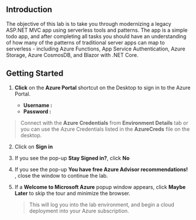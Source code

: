 ## Introduction

The objective of this lab is to take you through modernizing a legacy ASP.NET MVC app using serverless tools and patterns. The app is a simple todo app, and after completing all tasks you should have an understanding of how many of the patterns of traditional server apps can map to serverless - including Azure Functions, App Service Authentication, Azure Storage, Azure CosmosDB, and Blazor with .NET Core.

## Getting Started

1. **Click** on the **Azure Portal** shortcut on the Desktop to sign in to the Azure Portal.

      - **Username : <inject key="AzureAdUserEmail" />**
      - **Password : <inject key="AzureAdUserPassword" />**
      
> Connect with the **Azure Credentials** from **Environment Details** tab or you can use the Azure Credentials listed in the **AzureCreds**
file on the desktop.

2. Click on **Sign in**
3. If you see the pop-up  **Stay Signed in?**, click **No**  
4. If you see the pop-up **You have free Azure Advisor recommendations!** , close the window to continue the lab.   
5. If a **Welcome to Microsoft Azure** popup window appears, click **Maybe Later** to skip the tour and minimize the browser.  

    >This will log you into the lab environment, and begin a cloud deployment into your Azure subscription.
